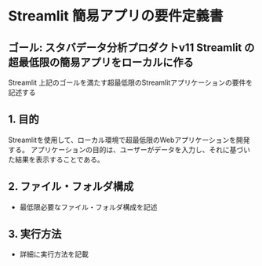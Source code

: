 # Streamlit 簡易アプリの要件定義書
## ゴール: スタバデータ分析プロダクトv11 Streamlit の超最低限の簡易アプリをローカルに作る
Streamlit 
上記のゴールを満たす超最低限のStreamlitアプリケーションの要件を記述する

## 1. 目的
Streamlitを使用して、ローカル環境で超最低限のWebアプリケーションを開発する。
アプリケーションの目的は、ユーザーがデータを入力し、それに基づいた結果を表示することである。

## 2. ファイル・フォルダ構成
- 最低限必要なファイル・フォルダ構成を記述

## 3. 実行方法
- 詳細に実行方法を記載